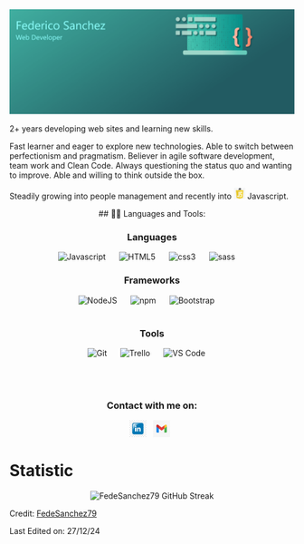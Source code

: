 <img src="/images/portrait.png" alt="Image showing my name, and muy knowledge">

2+ years developing web sites and learning new skills. 

Fast learner and eager to explore new technologies. Able to switch between perfectionism and pragmatism. Believer in agile software development, team work and Clean Code. Always questioning the status quo and wanting to improve. Able and willing to think outside the box.

Steadily growing into people management and recently into <img src="./images/javascript.png" alt="javascript logo" height="20"> Javascript.

<div align="center" width="100">
## 👨‍💻 Languages and Tools:

<!-- Languages -->
 </br>
  <h3>Languages</h3>
  <img src="https://cdn.jsdelivr.net/gh/devicons/devicon@latest/icons/javascript/javascript-original.svg" width="60px" alt="Javascript">
    &nbsp;&nbsp;&nbsp;&nbsp;
  <img src="https://cdn.jsdelivr.net/gh/devicons/devicon@latest/icons/html5/html5-original-wordmark.svg" width="60px" alt="HTML5">
    &nbsp;&nbsp;&nbsp;&nbsp;
  <img src="https://cdn.jsdelivr.net/gh/devicons/devicon@latest/icons/css3/css3-original-wordmark.svg" width="60px" alt="css3">
    &nbsp;&nbsp;&nbsp;&nbsp;
  <img src="https://cdn.jsdelivr.net/gh/devicons/devicon@latest/icons/sass/sass-original.svg" width="60px" alt="sass">
    &nbsp;&nbsp;&nbsp;&nbsp;
  
  <!-- Frameworks -->
  </br>
  <h3>Frameworks</h3>
  <img src="https://cdn.jsdelivr.net/gh/devicons/devicon@latest/icons/nodejs/nodejs-original-wordmark.svg" width="60px" alt="NodeJS">
    &nbsp;&nbsp;&nbsp;&nbsp;
  <img
    src="https://cdn.jsdelivr.net/gh/devicons/devicon@latest/icons/npm/npm-original-wordmark.svg" width="60px" alt="npm">
    &nbsp;&nbsp;&nbsp;&nbsp;
  <img
    src="https://cdn.jsdelivr.net/gh/devicons/devicon@latest/icons/bootstrap/bootstrap-plain-wordmark.svg" width="60px" alt="Bootstrap">
    &nbsp;&nbsp;&nbsp;&nbsp;

  </br>
  
  <!-- Tools -->
  </br>
  <h3>Tools</h3>
  <img src="https://cdn.jsdelivr.net/gh/devicons/devicon@latest/icons/github/github-original-wordmark.svg" width="60px" alt="Git">
    &nbsp;&nbsp;&nbsp;&nbsp;  
  <img src="https://cdn.jsdelivr.net/gh/devicons/devicon@latest/icons/trello/trello-plain-wordmark.svg" width="60px" alt="Trello">
    &nbsp;&nbsp;&nbsp;&nbsp;
  <img src="https://cdn.jsdelivr.net/gh/devicons/devicon@latest/icons/vscode/vscode-original-wordmark.svg" width="60px" alt="VS Code">
    &nbsp;&nbsp;&nbsp;&nbsp;
  
</div>

</br>
</br>
</br>

</div>

<section align="center">
    <h3>Contact with me on:</h3>
    <div>
        <a href="www.linkedin.com/in/federico-sanchez-ok"><img width="30px" height="30px" src="./images/LinkedIn.jpg" alt="LinkedIn"></a>
        &nbsp;
        <a href="mailto://fedesanchez@gmail.com"><img width="30px" height="30px" src="./images/gmail.png" alt="Email"></a>
        &nbsp;
    </div>
</section>

<h1>Statistic</h1>

<div align="center" width="100">
<img src="https://github-readme-streak-stats.herokuapp.com?user=FedeSanchez79&theme=tokyonight&hide_border=true&date_format=%5BY%20%5DM%20j&background=FFFFFF&currStreakNum=71A5FD&currStreakLabel=71A5FD&dates=61D9E1" alt="FedeSanchez79 GitHub Streak">
</div>

Credit: [FedeSanchez79](https://github.com/FedeSanchez79)

Last Edited on: 27/12/24
